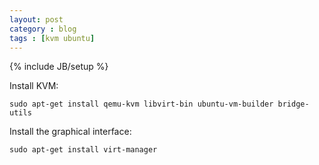 ```yaml
---
layout: post
category : blog
tags : [kvm ubuntu]
---
```

{% include JB/setup %}

Install KVM:

`sudo apt-get install qemu-kvm libvirt-bin ubuntu-vm-builder bridge-utils`

Install the graphical interface:

`sudo apt-get install virt-manager`
